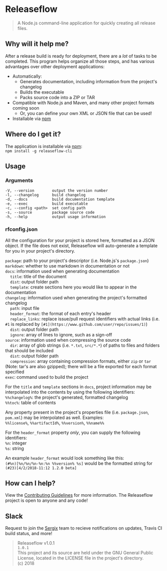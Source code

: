 # Releaseflow

> A Node.js command-line application for quickly creating all release files.

## Why will it help me?
After a release build is ready for deployment, there are a _lot_ of tasks to be completed. This program helps organize all those steps, and has various advantages over other deployment applications:
- Automatically:
	- Generates documentation, including information from the project's changelog
	- Builds the executable
	- Packs source code into a ZIP or TAR
- Compatible with Node.js and Maven, and many other project formats coming soon
	- Or, you can define your own XML or JSON file that can be used!
- Installable via [npm](https://www.npmjs.com/package/releaseflow-cli)

## Where do I get it?
The application is installable via [npm](https://www.npmjs.com/package/releaseflow-cli):  
`npm install -g releaseflow-cli`

## Usage

### Arguments
```
-V, --version        output the version number  
-l, --changelog      build changelog  
-d, --docs           build documentation template  
-e, --exec           build executable  
-c, --config <path>  set config path  
-s, --source         package source code  
-h, --help           output usage information  
```

### rfconfig.json
All the configuration for your project is stored here, formatted as a JSON object. If the file does not exist, Releaseflow will auto-generate a template for you in your project's directory.

`package`: path to your project's descriptor (i.e. Node.js's `package.json`)  
`markdown`: whether to use markdown in documentation or not  
`docs`: information used when generating documentation  
&nbsp;&nbsp;&nbsp;&nbsp;`title`: title of the document  
&nbsp;&nbsp;&nbsp;&nbsp;`dist`: output folder path  
&nbsp;&nbsp;&nbsp;&nbsp;`template`: create sections here you would like to appear in the documentation  
`changelog`: information used when generating the project's formatted changelog  
&nbsp;&nbsp;&nbsp;&nbsp;`path`: input file  
&nbsp;&nbsp;&nbsp;&nbsp;`header_format`: the format of each entry's header  
&nbsp;&nbsp;&nbsp;&nbsp;`replace_links`: replace issue/pull request identifiers with actual links (i.e. `#1` is replaced by `[#1](https://www.github.com/user/repo/issues/1)`)  
&nbsp;&nbsp;&nbsp;&nbsp;`dist`: output folder path  
&nbsp;&nbsp;&nbsp;&nbsp;`ignore`: array of lines to ignore, such as a sign-off  
`source`: information used when compressing the source code  
&nbsp;&nbsp;&nbsp;&nbsp;`dir`: array of glob strings (i.e. `*.txt`, `src/*.*`) of paths to files and folders that should be included  
&nbsp;&nbsp;&nbsp;&nbsp;`dist`: output folder path  
&nbsp;&nbsp;&nbsp;&nbsp;`compression`: array containing compression formats, either `zip` or `tar` (Note: tar's are also gzipped); there will be a file exported for each format specified  
`exec`: command used to build the project  

For the `title` and `template` sections in `docs`, project information may be interpolated into the contents by using the following identifiers:  
`%%changelog%`: the project's generated, formatted changelog    
`%%toc%`: table of contents  

Any property present in the project's properties file (i.e. `package.json`, `pom.xml`) may be interpolated as well. Examples:  
`%%license%`, `%%artifactId%`, `%%version%`, `%%name%%`  

For the `header_format` property _only_, you can supply the following identifiers:  
`%n`: integer  
`%s`: string  

An example `header_format` would look something like this:  
`(#%n)[%n/%n/%n-%n:%n %%version% %s]` would be the formatted string for `(#23)[4/2/2018-11:12 1.2.0 beta]`

## How can I help?
View the [Contributing Guidelines](https://github.com/Sergix/JTerm/blob/master/CONTRIBUTING.md) for more information. The Releaseflow project is open to anyone and any code!

## Slack
Request to join the [Sergix](https://sergix.slack.com/) team to recieve notifications on updates, Travis CI build status, and more!

> Releaseflow v1.0.1  
> `1.0.1`  
> This project and its source are held under the GNU General Public License, located in the LICENSE file in the project's directory.  
> (c) 2018